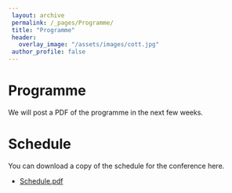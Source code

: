 ```yaml
---
 layout: archive
 permalink: /_pages/Programme/
 title: "Programme"
 header:
   overlay_image: "/assets/images/cott.jpg"
 author_profile: false  
---
```


# Programme

We will post a PDF of the programme in the next few weeks.

# Schedule
You can download a copy of the schedule for the conference here.
* [Schedule.pdf](/AMPC18/assets/AMPC18schedule.pdf)
